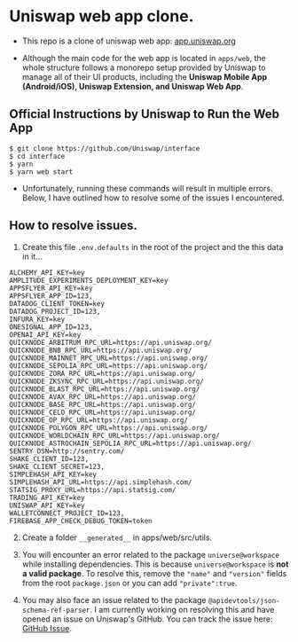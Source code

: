 # Uniswap web app clone.

- This repo is a clone of uniswap web app: [app.uniswap.org](https://app.uniswap.org)

- Although the main code for the web app is located in `apps/web`, the whole structure follows a monorepo setup provided by Uniswap to manage all of their UI products, including the **Uniswap Mobile App (Android/iOS), Uniswap Extension, and Uniswap Web App**.



## Official Instructions by Uniswap to Run the Web App

```shell
$ git clone https://github.com/Uniswap/interface
$ cd interface
$ yarn
$ yarn web start

```

- Unfortunately, running these commands will result in multiple errors. Below, I have outlined how to resolve some of the issues I encountered.

## How to resolve issues.

1. Create this file `.env.defaults` in the root of the project and the this data in it...

```shell
ALCHEMY_API_KEY=key
AMPLITUDE_EXPERIMENTS_DEPLOYMENT_KEY=key
APPSFLYER_API_KEY=key
APPSFLYER_APP_ID=123,
DATADOG_CLIENT_TOKEN=key
DATADOG_PROJECT_ID=123,
INFURA_KEY=key
ONESIGNAL_APP_ID=123,
OPENAI_API_KEY=key
QUICKNODE_ARBITRUM_RPC_URL=https://api.uniswap.org/
QUICKNODE_BNB_RPC_URL=https://api.uniswap.org/
QUICKNODE_MAINNET_RPC_URL=https://api.uniswap.org/
QUICKNODE_SEPOLIA_RPC_URL=https://api.uniswap.org/
QUICKNODE_ZORA_RPC_URL=https://api.uniswap.org/
QUICKNODE_ZKSYNC_RPC_URL=https://api.uniswap.org/
QUICKNODE_BLAST_RPC_URL=https://api.uniswap.org/
QUICKNODE_AVAX_RPC_URL=https://api.uniswap.org/
QUICKNODE_BASE_RPC_URL=https://api.uniswap.org/
QUICKNODE_CELO_RPC_URL=https://api.uniswap.org/
QUICKNODE_OP_RPC_URL=https://api.uniswap.org/
QUICKNODE_POLYGON_RPC_URL=https://api.uniswap.org/
QUICKNODE_WORLDCHAIN_RPC_URL=https://api.uniswap.org/
QUICKNODE_ASTROCHAIN_SEPOLIA_RPC_URL=https://api.uniswap.org/
SENTRY_DSN=http://sentry.com/
SHAKE_CLIENT_ID=123,
SHAKE_CLIENT_SECRET=123,
SIMPLEHASH_API_KEY=key
SIMPLEHASH_API_URL=https://api.simplehash.com/
STATSIG_PROXY_URL=https://api.statsig.com/
TRADING_API_KEY=key
UNISWAP_API_KEY=key
WALLETCONNECT_PROJECT_ID=123,
FIREBASE_APP_CHECK_DEBUG_TOKEN=token
```

2. Create a folder `__generated__` in apps/web/src/utils.

3. You will encounter an error related to the package `universe@workspace` while installing dependencies. This is because `universe@workspace` is **not a valid package**. To resolve this, remove the `"name"` and `"version"` fields from the root `package.json` or you can add `"private":true`.

4. You may also face an issue related to the package `@apidevtools/json-schema-ref-parser`. I am currently working on resolving this and have opened an issue on Uniswap's GitHub. You can track the issue here: [GitHub Issue](https://github.com/Uniswap/interface/issues/7835).
